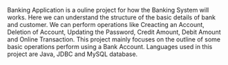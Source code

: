 Banking Application is a ouline project for how the Banking System will works.
Here we can understand the structure of the basic details of bank and customer.
We can perform operations like Creacting an Account, Deletion of Account, Updating the Password, Credit Amount, Debit Amount and Online Transaction.
This project mainly focuses on the outline of some basic operations perform using a Bank Account.
Languages used in this project are Java, JDBC and MySQL database.
